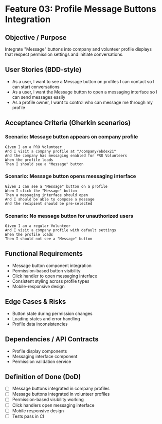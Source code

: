 # Feature 03: Profile Message Buttons Integration

## Objective / Purpose
Integrate "Message" buttons into company and volunteer profile displays that respect permission settings and initiate conversations.

## User Stories (BDD-style)
- As a user, I want to see a Message button on profiles I can contact so I can start conversations
- As a user, I want the Message button to open a messaging interface so I can send messages easily
- As a profile owner, I want to control who can message me through my profile

## Acceptance Criteria (Gherkin scenarios)

### Scenario: Message button appears on company profile
```gherkin
Given I am a PRO Volunteer
And I visit a company profile at "/company/ebdex21"
And the company has messaging enabled for PRO Volunteers
When the profile loads
Then I should see a "Message" button
```

### Scenario: Message button opens messaging interface
```gherkin
Given I can see a "Message" button on a profile
When I click the "Message" button
Then a messaging interface should open
And I should be able to compose a message
And the recipient should be pre-selected
```

### Scenario: No message button for unauthorized users
```gherkin
Given I am a regular Volunteer
And I visit a company profile with default settings
When the profile loads
Then I should not see a "Message" button
```

## Functional Requirements
- Message button component integration
- Permission-based button visibility
- Click handler to open messaging interface
- Consistent styling across profile types
- Mobile-responsive design

## Edge Cases & Risks
- Button state during permission changes
- Loading states and error handling
- Profile data inconsistencies

## Dependencies / API Contracts
- Profile display components
- Messaging interface component
- Permission validation service

## Definition of Done (DoD)
- [ ] Message buttons integrated in company profiles
- [ ] Message buttons integrated in volunteer profiles
- [ ] Permission-based visibility working
- [ ] Click handlers open messaging interface
- [ ] Mobile responsive design
- [ ] Tests pass in CI
